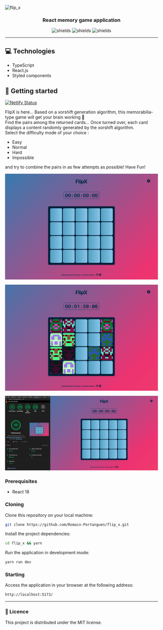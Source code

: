 ![flip_x](https://socialify.git.ci/Romain-Portanguen/flip_x/image?font=Raleway&language=1&name=1&owner=1&pattern=Charlie%20Brown&theme=Dark)

<h3 align="center">
React memory game application
</h3>

<p align="center">
<img src="https://img.shields.io/badge/-Typescript-05122A?style=plastic&amp;logo=Typescript&amp;color=2B343B" alt="shields">
<img src="https://img.shields.io/badge/-React-05122A?style=plastic&amp;logo=React&amp;color=2B343B" alt="shields">
<img src="https://img.shields.io/badge/-Styledcomponents-05122A?style=plastic&amp;logo=Styledcomponents&amp;color=2B343B" alt="shields">
</p>

<hr>

 
<h2 id="technologies">💻 Technologies</h2>

- TypeScript
- React.js
- Styled components
 
<h2 id="started">🚀 Getting started</h2>


[![Netlify Status](https://api.netlify.com/api/v1/badges/c7cd7e89-90b2-4c99-8324-f9b344740c35/deploy-status)](https://app.netlify.com/sites/flipx/deploys)

FlipX is here... Based on a xorshift generation algorithm, this memorabilia-type game will get your brain working 🧠</br>
Find the pairs among the returned cards... Once turned over, each card displays a content randomly generated by the xorshift algorithm.</br>
Select the difficulty mode of your choice :

- Easy 
- Normal 
- Hard
- Impossible 

and try to combine the pairs in as few attempts as possible! Have Fun!

![](https://github.com/Romain-Portanguen/flip_x/blob/8bfe9dac0fa898a402d9628d63926e7c336e188d/public/assets/game_start.png)

![](https://github.com/Romain-Portanguen/flip_x/blob/8bfe9dac0fa898a402d9628d63926e7c336e188d/public/assets/game_progress.png)

![](https://github.com/Romain-Portanguen/flip_x/blob/6cc501b4fe489a4f6192d37602f26b26ab416815/public/assets/lighthouse.png)

 
<h3>Prerequisites</h3>

- React 18
 
<h3>Cloning</h3>

Clone this repository on your local machine:

```bash
git clone https://github.com/Romain-Portanguen/flip_x.git
````

Install the project dependencies:

```bash
cd flip_x && yarn
````

Run the application in development mode:

```bash
yarn run dev
````

 
<h3>Starting</h3>

Access the application in your browser at the following address: 

```bash
http://localhost:5173/
```
---


<h3>📄 Licence</h3>

This project is distributed under the MIT license.
